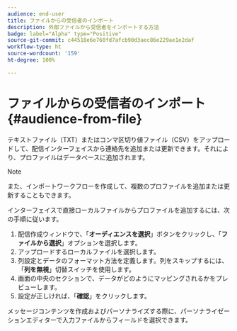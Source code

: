 ```yaml
---
audience: end-user
title: ファイルからの受信者のインポート
description: 外部ファイルから受信者をインポートする方法
badge: label="Alpha" type="Positive"
source-git-commit: c44518e6e760fd7afcb90d3aec86e229ae1e2daf
workflow-type: ht
source-wordcount: '159'
ht-degree: 100%

---
```


# ファイルからの受信者のインポート {#audience-from-file}

テキストファイル（TXT）またはコンマ区切り値ファイル（CSV）をアップロードして、配信インターフェイスから連絡先を追加または更新できます。それにより、プロファイルはデータベースに追加されます。

>[!NOTE]
>
>また、インポートワークフローを作成して、複数のプロファイルを追加または更新することもできます。


インターフェイスで直接ローカルファイルからプロファイルを追加するには、次の手順に従います。

1. 配信作成ウィンドウで、「**オーディエンスを選択**」ボタンをクリックし、「**ファイルから選択**」オプションを選択します。
1. アップロードするローカルファイルを選択します。
1. 列設定とデータのフォーマット方法を定義します。列をスキップするには、「**列を無視**」切替スイッチを使用します。
1. 画面の中央のセクションで、データがどのようにマッピングされるかをプレビューします。
1. 設定が正しければ、「**確認**」をクリックします。

メッセージコンテンツを作成およびパーソナライズする際に、パーソナライゼーションエディターで入力ファイルからフィールドを選択できます。